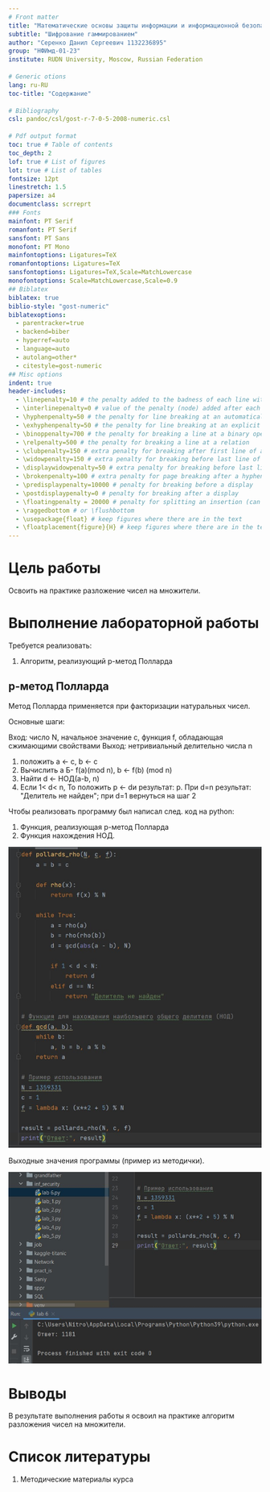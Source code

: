 ```yaml
---
# Front matter
title: "Математические основы защиты информации и информационной безопасности. Отчет по лабораторной работе №6"
subtitle: "Шифрование гаммированием"
author: "Серенко Данил Сергеевич 1132236895"
group: "НФИмд-01-23"
institute: RUDN University, Moscow, Russian Federation

# Generic otions
lang: ru-RU
toc-title: "Содержание"

# Bibliography
csl: pandoc/csl/gost-r-7-0-5-2008-numeric.csl

# Pdf output format
toc: true # Table of contents
toc_depth: 2
lof: true # List of figures
lot: true # List of tables
fontsize: 12pt
linestretch: 1.5
papersize: a4
documentclass: scrreprt
### Fonts
mainfont: PT Serif
romanfont: PT Serif
sansfont: PT Sans
monofont: PT Mono
mainfontoptions: Ligatures=TeX
romanfontoptions: Ligatures=TeX
sansfontoptions: Ligatures=TeX,Scale=MatchLowercase
monofontoptions: Scale=MatchLowercase,Scale=0.9
## Biblatex
biblatex: true
biblio-style: "gost-numeric"
biblatexoptions:
  - parentracker=true
  - backend=biber
  - hyperref=auto
  - language=auto
  - autolang=other*
  - citestyle=gost-numeric
## Misc options
indent: true
header-includes:
  - \linepenalty=10 # the penalty added to the badness of each line within a paragraph (no associated penalty node) Increasing the value makes tex try to have fewer lines in the paragraph.
  - \interlinepenalty=0 # value of the penalty (node) added after each line of a paragraph.
  - \hyphenpenalty=50 # the penalty for line breaking at an automatically inserted hyphen
  - \exhyphenpenalty=50 # the penalty for line breaking at an explicit hyphen
  - \binoppenalty=700 # the penalty for breaking a line at a binary operator
  - \relpenalty=500 # the penalty for breaking a line at a relation
  - \clubpenalty=150 # extra penalty for breaking after first line of a paragraph
  - \widowpenalty=150 # extra penalty for breaking before last line of a paragraph
  - \displaywidowpenalty=50 # extra penalty for breaking before last line before a display math
  - \brokenpenalty=100 # extra penalty for page breaking after a hyphenated line
  - \predisplaypenalty=10000 # penalty for breaking before a display
  - \postdisplaypenalty=0 # penalty for breaking after a display
  - \floatingpenalty = 20000 # penalty for splitting an insertion (can only be split footnote in standard LaTeX)
  - \raggedbottom # or \flushbottom
  - \usepackage{float} # keep figures where there are in the text
  - \floatplacement{figure}{H} # keep figures where there are in the text
---
```


# Цель работы

Освоить на практике разложение чисел на множители.

# Выполнение лабораторной работы

Требуется реализовать:

1. Алгоритм, реализующий p-метод Полларда

## p-метод Полларда

Метод Полларда применяется при факторизации натуральных чисел.

Основные шаги:

Вход: число N, начальное значение c, функция f, обладающая сжимающими свойствами
Выход: нетривиальный делительно числа n
1) положить a <- c, b  <- c
2) Вычислить a Б- f(a)(mod n), b <- f(b) (mod n)
3) Найти d <- НОД(a-b, n)
4) Если 1< d< n, То положить p <- dи результат: p. При d=n результат: "Делитель не найден"; при d=1 вернуться на шаг 2

Чтобы реализовать программу был написал след. код на python:

1. Функция, реализующая p-метод Полларда
2. Функция нахождения НОД.

![main_func](images/1.jpg)

Выходные значения программы (пример из методички).

![output](images/2.jpg)


# Выводы

В результате выполнения работы я освоил на практике алгоритм разложения чисел на множители.

# Список литературы

1. Методические материалы курса
